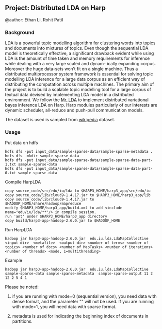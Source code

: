 ## Project: Distributed LDA on Harp    

@author: Ethan Li, Rohit Patil

### Background

LDA is a powerful topic modelling algorithm for clustering words into topics and documents into mixtures of topics. Even though the sequential LDA model is theoretically effective, a significant drawback evident while using LDA is the amount of time taken and memory requirements for inference while dealing with a very large scaled and dynam- ically expanding corpus. Moreover the huge data-sets won’t fit on a single machine. Thus a distributed multiprocessor system framework is essential for solving topic modelling LDA inference for a large data corpus as an efficient way of distributing the computation across multiple machines. The primary aim of the project is to build a scalable topic modelling tool for a large corpus of textual data devised by implementing LDA model in a distributed environment. We follow the [Mr. LDA](http://citeseerx.ist.psu.edu/viewdoc/download?doi=10.1.1.642.2336&rep=rep1&type=pdf) to implement distributed variational bayes inference LDA on Harp. Harp modules particularly of our interests are dynamic scheduler, all-reduce and push-pull communication models.

The dataset is used is sampled from [wikipedia](https://dumps.wikimedia.org/enwiki/latest/enwiki-latest-pages-articles.xml.bz2) dataset.

### Usage

Put data on hdfs
```
hdfs dfs -put input_data/sample-sparse-data/sample-sparse-metadata .
hdfs dfs -mkdir sample-sparse-data
hdfs dfs -put input_data/sample-sparse-data/sample-sparse-data-part-1.txt sample-sparse-data
hdfs dfs -put input_data/sample-sparse-data/sample-sparse-data-part-0.txt sample-sparse-data
```

Compile HarpLDA
```
copy source_code/src/edu/iu/lda to $HARP3_HOME/harp3_app/src/edu/iu
copy source_code/lib/cloud9-1.4.17.jar to $HARP3_HOME/harp3_app/lib
copy source_code/lib/cloud9-1.4.17.jar to $HADOOP_HOME/share/hadoop/mapreduce
modify $HARP3_HOME/harp3_app/build.xml to add <include name="edu/iu/lda/**"/> in compile session.
run 'ant' under $HARP3_HOME/harp3_app directory
copy build/harp3-app-hadoop-2.6.0.jar to $HADOOP_HOME
```


Run HarpLDA
```
hadoop jar harp3-app-hadoop-2.6.0.jar  edu.iu.lda.LdaMapCollective <input dir>  <metafile>  <output dir> <number of terms> <number of topics> <number of docs> <number of MapTasks> <number of iterations> <number of threads> <mode, 1=multithreading>
```

Example
```
hadoop jar harp3-app-hadoop-2.6.0.jar  edu.iu.lda.LdaMapCollective sample-sparse-data sample-sparse-metadata  sample-sparse-output 11 2 12 2 5 4 1
```


Please be noted:

1. if you are running with mode=0 (sequential version), you need data with dense format, and the parameter "<number of threads>" will not be used. If you are running with mode=1, you will need data with sparse format.

2. metadata is used for indicating the beginning index of documents in partitions.


